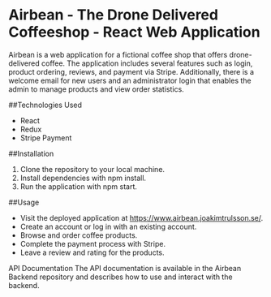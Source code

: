# Airbean - The Drone Delivered Coffeeshop - React Web Application
Airbean is a web application for a fictional coffee shop that offers drone-delivered coffee. The application includes several features such as login, product ordering, reviews, and payment via Stripe. Additionally, there is a welcome email for new users and an administrator login that enables the admin to manage products and view order statistics.

##Technologies Used
- React
- Redux
- Stripe Payment 

##Installation
1. Clone the repository to your local machine.
2. Install dependencies with npm install.
3. Run the application with npm start.

##Usage
- Visit the deployed application at https://www.airbean.joakimtrulsson.se/.
- Create an account or log in with an existing account.
- Browse and order coffee products.
- Complete the payment process with Stripe.
- Leave a review and rating for the products.

API Documentation
The API documentation is available in the  Airbean Backend repository and describes how to use and interact with the backend.
